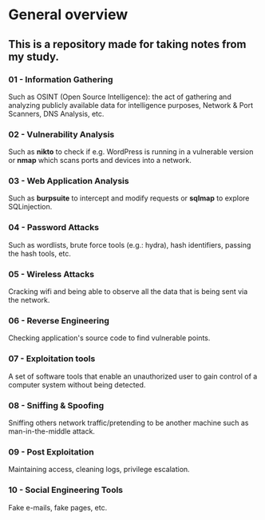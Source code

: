 # General overview

## This is a repository made for taking notes from my study.<br>

### 01 - Information Gathering
Such as OSINT (Open Source Intelligence): the act of gathering and analyzing publicly available data for intelligence purposes, Network
& Port Scanners, DNS Analysis, etc.

### 02 - Vulnerability Analysis
Such as **nikto** to check if e.g. WordPress is running in a vulnerable version or **nmap** which scans ports and devices into a network.

### 03 - Web Application Analysis
Such as **burpsuite** to intercept and modify requests or **sqlmap** to explore SQLinjection.

### 04 - Password Attacks
Such as wordlists, brute force tools (e.g.: hydra), hash identifiers, passing the hash tools, etc.

### 05 - Wireless Attacks
Cracking wifi and being able to observe all the data that is being sent via the network.

### 06 - Reverse Engineering
Checking application's source code to find vulnerable points.

### 07 - Exploitation tools
A set of software tools that enable an unauthorized user to gain control of a computer system without being detected.

### 08 - Sniffing & Spoofing
Sniffing others network traffic/pretending to be another machine such as man-in-the-middle attack.

### 09 - Post Exploitation
Maintaining access, cleaning logs, privilege escalation.

### 10 - Social Engineering Tools
Fake e-mails, fake pages, etc.

